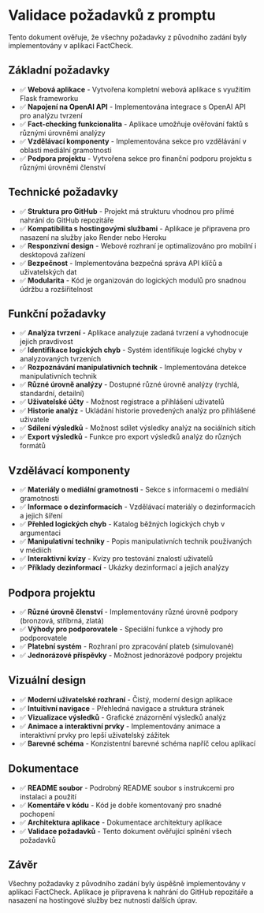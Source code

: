 # Validace požadavků z promptu

Tento dokument ověřuje, že všechny požadavky z původního zadání byly implementovány v aplikaci FactCheck.

## Základní požadavky

- ✅ **Webová aplikace** - Vytvořena kompletní webová aplikace s využitím Flask frameworku
- ✅ **Napojení na OpenAI API** - Implementována integrace s OpenAI API pro analýzu tvrzení
- ✅ **Fact-checking funkcionalita** - Aplikace umožňuje ověřování faktů s různými úrovněmi analýzy
- ✅ **Vzdělávací komponenty** - Implementována sekce pro vzdělávání v oblasti mediální gramotnosti
- ✅ **Podpora projektu** - Vytvořena sekce pro finanční podporu projektu s různými úrovněmi členství

## Technické požadavky

- ✅ **Struktura pro GitHub** - Projekt má strukturu vhodnou pro přímé nahrání do GitHub repozitáře
- ✅ **Kompatibilita s hostingovými službami** - Aplikace je připravena pro nasazení na služby jako Render nebo Heroku
- ✅ **Responzivní design** - Webové rozhraní je optimalizováno pro mobilní i desktopová zařízení
- ✅ **Bezpečnost** - Implementována bezpečná správa API klíčů a uživatelských dat
- ✅ **Modularita** - Kód je organizován do logických modulů pro snadnou údržbu a rozšiřitelnost

## Funkční požadavky

- ✅ **Analýza tvrzení** - Aplikace analyzuje zadaná tvrzení a vyhodnocuje jejich pravdivost
- ✅ **Identifikace logických chyb** - Systém identifikuje logické chyby v analyzovaných tvrzeních
- ✅ **Rozpoznávání manipulativních technik** - Implementována detekce manipulativních technik
- ✅ **Různé úrovně analýzy** - Dostupné různé úrovně analýzy (rychlá, standardní, detailní)
- ✅ **Uživatelské účty** - Možnost registrace a přihlášení uživatelů
- ✅ **Historie analýz** - Ukládání historie provedených analýz pro přihlášené uživatele
- ✅ **Sdílení výsledků** - Možnost sdílet výsledky analýz na sociálních sítích
- ✅ **Export výsledků** - Funkce pro export výsledků analýz do různých formátů

## Vzdělávací komponenty

- ✅ **Materiály o mediální gramotnosti** - Sekce s informacemi o mediální gramotnosti
- ✅ **Informace o dezinformacích** - Vzdělávací materiály o dezinformacích a jejich šíření
- ✅ **Přehled logických chyb** - Katalog běžných logických chyb v argumentaci
- ✅ **Manipulativní techniky** - Popis manipulativních technik používaných v médiích
- ✅ **Interaktivní kvízy** - Kvízy pro testování znalostí uživatelů
- ✅ **Příklady dezinformací** - Ukázky dezinformací a jejich analýzy

## Podpora projektu

- ✅ **Různé úrovně členství** - Implementovány různé úrovně podpory (bronzová, stříbrná, zlatá)
- ✅ **Výhody pro podporovatele** - Speciální funkce a výhody pro podporovatele
- ✅ **Platební systém** - Rozhraní pro zpracování plateb (simulované)
- ✅ **Jednorázové příspěvky** - Možnost jednorázové podpory projektu

## Vizuální design

- ✅ **Moderní uživatelské rozhraní** - Čistý, moderní design aplikace
- ✅ **Intuitivní navigace** - Přehledná navigace a struktura stránek
- ✅ **Vizualizace výsledků** - Grafické znázornění výsledků analýz
- ✅ **Animace a interaktivní prvky** - Implementovány animace a interaktivní prvky pro lepší uživatelský zážitek
- ✅ **Barevné schéma** - Konzistentní barevné schéma napříč celou aplikací

## Dokumentace

- ✅ **README soubor** - Podrobný README soubor s instrukcemi pro instalaci a použití
- ✅ **Komentáře v kódu** - Kód je dobře komentovaný pro snadné pochopení
- ✅ **Architektura aplikace** - Dokumentace architektury aplikace
- ✅ **Validace požadavků** - Tento dokument ověřující splnění všech požadavků

## Závěr

Všechny požadavky z původního zadání byly úspěšně implementovány v aplikaci FactCheck. Aplikace je připravena k nahrání do GitHub repozitáře a nasazení na hostingové služby bez nutnosti dalších úprav.
